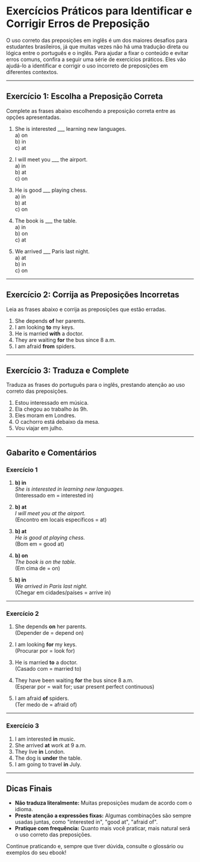 
# Exercícios Práticos para Identificar e Corrigir Erros de Preposição

O uso correto das preposições em inglês é um dos maiores desafios para estudantes brasileiros, já que muitas vezes não há uma tradução direta ou lógica entre o português e o inglês. Para ajudar a fixar o conteúdo e evitar erros comuns, confira a seguir uma série de exercícios práticos. Eles vão ajudá-lo a identificar e corrigir o uso incorreto de preposições em diferentes contextos.

---

## Exercício 1: Escolha a Preposição Correta

Complete as frases abaixo escolhendo a preposição correta entre as opções apresentadas.

1. She is interested ___ learning new languages.  
   a) on  
   b) in  
   c) at

2. I will meet you ___ the airport.  
   a) in  
   b) at  
   c) on

3. He is good ___ playing chess.  
   a) in  
   b) at  
   c) on

4. The book is ___ the table.  
   a) in  
   b) on  
   c) at

5. We arrived ___ Paris last night.  
   a) at  
   b) in  
   c) on

---

## Exercício 2: Corrija as Preposições Incorretas

Leia as frases abaixo e corrija as preposições que estão erradas.

1. She depends **of** her parents.
2. I am looking **to** my keys.
3. He is married **with** a doctor.
4. They are waiting **for** the bus since 8 a.m.
5. I am afraid **from** spiders.

---

## Exercício 3: Traduza e Complete

Traduza as frases do português para o inglês, prestando atenção ao uso correto das preposições.

1. Estou interessado em música.
2. Ela chegou ao trabalho às 9h.
3. Eles moram em Londres.
4. O cachorro está debaixo da mesa.
5. Vou viajar em julho.

---

## Gabarito e Comentários

### Exercício 1

1. **b) in**  
   _She is interested in learning new languages._  
   (Interessado em = interested in)

2. **b) at**  
   _I will meet you at the airport._  
   (Encontro em locais específicos = at)

3. **b) at**  
   _He is good at playing chess._  
   (Bom em = good at)

4. **b) on**  
   _The book is on the table._  
   (Em cima de = on)

5. **b) in**  
   _We arrived in Paris last night._  
   (Chegar em cidades/países = arrive in)

---

### Exercício 2

1. She depends **on** her parents.  
   (Depender de = depend on)

2. I am looking **for** my keys.  
   (Procurar por = look for)

3. He is married **to** a doctor.  
   (Casado com = married to)

4. They have been waiting **for** the bus since 8 a.m.  
   (Esperar por = wait for; usar present perfect continuous)

5. I am afraid **of** spiders.  
   (Ter medo de = afraid of)

---

### Exercício 3

1. I am interested **in** music.
2. She arrived **at** work at 9 a.m.
3. They live **in** London.
4. The dog is **under** the table.
5. I am going to travel **in** July.

---

## Dicas Finais

- **Não traduza literalmente:** Muitas preposições mudam de acordo com o idioma.  
- **Preste atenção a expressões fixas:** Algumas combinações são sempre usadas juntas, como "interested in", "good at", "afraid of".
- **Pratique com frequência:** Quanto mais você praticar, mais natural será o uso correto das preposições.

Continue praticando e, sempre que tiver dúvida, consulte o glossário ou exemplos do seu ebook!
```
